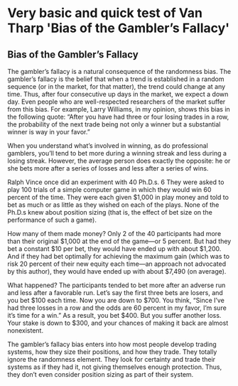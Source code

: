 Very basic and quick test of Van Tharp 'Bias of the Gambler’s Fallacy'
====================

Bias of the Gambler’s Fallacy
---------------------

The gambler’s fallacy is a natural consequence of the randomness bias. The gambler’s fallacy is the belief that when a
trend is established in a random sequence (or in the market, for that matter), the trend could change at any time. Thus,
after four consecutive up days in the market, we expect a down day. Even people who are well-respected researchers of
the market suffer from this bias. For example, Larry Williams, in my opinion, shows this bias in the following quote:
“After you have had three or four losing trades in a row, the probability of the next trade being not only a winner but
a substantial winner is way in your favor.”

When you understand what’s involved in winning, as do professional gamblers, you’ll tend to bet more during a winning
streak and less during a losing streak. However, the average person does exactly the opposite: he or she bets more after
a series of losses and less after a series of wins.

Ralph Vince once did an experiment with 40 Ph.D.s. 6 They were asked to play 100 trials of a simple computer game
in which they would win 60 percent of the time. They were each given $1,000 in play money and told to bet as much or as
little as they wished on each of the plays. None of the Ph.D.s knew about position sizing (that is, the effect of bet
size on the performance of such a game).

How many of them made money? Only 2 of the 40 participants had more than their original $1,000 at the end of the game—or
5 percent. But had they bet a constant $10 per bet, they would have ended up with about $1,200. And if they had bet
optimally for achieving the maximum gain (which was to risk 20 percent of their new equity each time—an approach not
advocated by this author), they would have ended up with about $7,490 (on average).

What happened? The participants tended to bet more after an adverse run and less after a favorable run. Let’s say the
first three bets are losers, and you bet $100 each time. Now you are down to $700. You think, “Since I’ve had three
losses in a row and the odds are 60 percent in my favor, I’m sure it’s time for a win.” As a result, you bet $400.
But you suffer another loss. Your stake is down to $300, and your chances of making it back are almost nonexistent.

The gambler’s fallacy bias enters into how most people develop trading systems, how they size their positions, and how
they trade. They totally ignore the randomness element. They look for certainty and trade their systems as if they had
it, not giving themselves enough protection. Thus, they don’t even consider position sizing as part of their system.